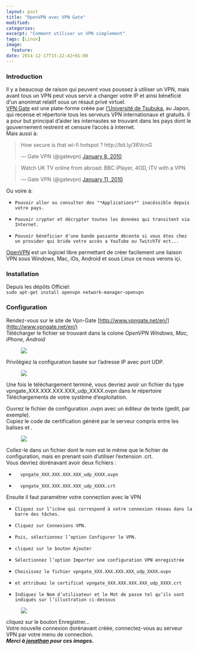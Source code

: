 ```yaml
---
layout: post
title: "OpenVPN avec VPN Gate"
modified:
categories:
excerpt: "Comment utiliser un VPN simplement"
tags: [Linux]
image:
  feature:
date: 2014-12-17T15:22:42+01:00
---
```

### Introduction
Il y a beaucoup de raison qui peuvent vous poussez à utiliser un VPN, mais avant tous un VPN peut vous servir a changer votre IP et ainsi bénéficié d'un anonimat relatif sous un résaut privé virtuel.  
[VPN Gate](http://www.vpngate.net/en/) est une plate-forme créée par [l’Université de Tsubuka](http://www.tsukuba.ac.jp/english/), au Japon, qui recense et répertorie tous les serveurs VPN internationaux et gratuits. Il a pour but principal d’aider les internautes se trouvant dans les pays dont le gouvernement restreint et censure l’accès à Internet.  
Mais aussi à:

<blockquote class="twitter-tweet" lang="en"><p>How secure is that wi-fi hotspot ? http://bit.ly/36VcnG</p>&mdash; Gate VPN (@gatevpn) <a href="https://twitter.com/gatevpn/status/7515894921">January 8, 2010</a></blockquote>
<script async src="//platform.twitter.com/widgets.js" charset="utf-8"></script>  

<blockquote class="twitter-tweet" lang="en"><p>Watch UK TV online from abroad: BBC iPlayer, 4OD, ITV with a VPN</p>&mdash; Gate VPN (@gatevpn) <a href="https://twitter.com/gatevpn/status/7640174863">January 11, 2010</a></blockquote>
<script async src="//platform.twitter.com/widgets.js" charset="utf-8"></script>

Ou voire à:

+     Pouvoir aller ou consulter des "*Applications*" inacéssible depuis votre pays.
+     Pouvoir crypter et décrypter toutes les données qui transitent via Internet.
+     Pouvoir bénéficier d'une bande passante décente si vous êtes chez un provider qui bride votre accès a YouTube ou TwitchTV ect...

[OpenVPN](https://openvpn.net/index.php/access-server/overview.html) est un logiciel libre permettant de créer facilement une liaison VPN sous Windows, Mac, iOs, Android et sous Linux ce nous verons içi.

### Installation
Depuis les dépôts Officiel:  
`sudo apt-get install openvpn network-manager-openvpn`

### Configuration
Rendez-vous sur le site de Vpn-Gate [http://www.vpngate.net/en/](http://www.vpngate.net/en/)  
Télécharger le fichier se trouvant dans la colone *OpenVPN Windows, Mac, iPhone, Android*  
<figure class="full">
    <img src="http://www.jonathanlinat.net/wp-content/uploads/2014/03/vpn04.jpg">
</figure>

Privilégiez la configuration basée sur l’adresse IP avec port UDP.
<figure class="full">
    <img src="http://www.jonathanlinat.net/wp-content/uploads/2014/03/vpn05.jpg">
</figure>

Une fois le téléchargement terminé, vous devriez avoir un fichier du type vpngate_XXX.XXX.XXX.XXX_udp_XXXX.ovpn dans le répertoire Téléchargements de votre système d’exploitation.  

Ouvrez le fichier de configuration .ovpn avec un éditeur de texte (gedit, par exemple).  
Copiez le code de certification généré par le serveur compris entre les balises <ca> et </ca>.  
<figure class="full">
    <img src="http://www.jonathanlinat.net/wp-content/uploads/2014/03/vpn07.jpg">
</figure>

Collez-le dans un fichier dont le nom est le même que le fichier de configuration, mais en prenant soin d’utiliser l’extension .crt.  
Vous devriez dorénavant avoir deux fichiers :

+       vpngate_XXX.XXX.XXX.XXX_udp_XXXX.ovpn
+       vpngate_XXX.XXX.XXX.XXX_udp_XXXX.crt

Ensuite il faut paramétrer votre connection avec le VPN

+     Cliquez sur l’icône qui correspond à votre connexion réseau dans la barre des tâches.
+     Cliquez sur Connexions VPN.
+     Puis, sélectionnez l’option Configurer le VPN.
+     cliquez sur le bouton Ajouter
+     Sélectionnez l’option Importer une configuration VPN enregistrée
+     Choisissez le fichier vpngate_XXX.XXX.XXX.XXX_udp_XXXX.ovpn
+     et attribuez le certificat vpngate_XXX.XXX.XXX.XXX_udp_XXXX.crt
+     Indiquez le Nom d’utilisateur et le Mot de passe tel qu’ils sont indiqués sur l’illustration ci-dessous

<figure class="full">
    <img src="http://www.jonathanlinat.net/wp-content/uploads/2014/03/vpn10.jpg">
</figure>

cliquez sur le bouton Enregistrer…  
Votre nouvelle connexion dorénavant créée, connectez-vous au serveur VPN par votre menu de connection.  
***Merci à [jonathan](http://www.jonathanlinat.net/2014-03-04/openvpn-linux-vpn-gate-configurez-anonymisez-votre-connexion-internet/) pour ces images.***
